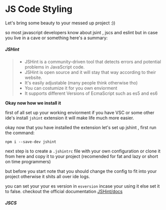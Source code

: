 JS Code Styling
===================

Let's bring some beauty to your messed up project :))

so most javascript developers know about jsint , jscs and eslint
but in case you live in a cave or something here's a summary:

##### JSHint

> - JSHint is a community-driven tool that detects errors and potential problems in JavaScript code.
> - JSHint is open source and it will stay that way according to their website.
> - It's easily adjustable (many people think otherwise tho)
> - You can costumize it for you own enviorment
> - It supports different Versions of EcmaScript such as es5 and es6

**Okay now how we install it**

first of all set up your working enviorment if you have VSC or some other ide's install `jshint` extension
it will make life much more easier.

okay now that you have installed the extension let's set up jshint , first run the command:

`npm i --save-dev jshint`

next step is to create a `.jshintrc` file with your own configuration or clone it from here and copy it to your project (recomended for fat and lazy or short on time programmers)

but before you start note that you should change the config to fit into your project otherwise it shits all over ide logs.

you can set your your es version in `esversion` incase your using it else set it to false.
checkout the official documentation [JSHint/docs](http://jshint.com/docs/)

##### JSCS
